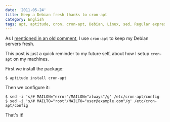 ```yaml
---
date: '2011-05-24'
title: Keep a Debian fresh thanks to cron-apt
category: English
tags: apt, aptitude, cron, cron-apt, Debian, Linux, sed, Regular expression
---
```


As I [mentioned in an old comment](https://kevin.deldycke.com/2008/12/dpkg-apt-aptitude-commands/comment-page-1/#comment-4726), I use `cron-apt` to keep my Debian servers fresh.

This post is just a quick reminder to my future self, about how I setup `cron-apt` on my machines.

First we install the package:

```shell-session
$ aptitude install cron-apt
```

Then we configure it:

```shell-session
$ sed -i 's/# MAILON="error"/MAILON="always"/g' /etc/cron-apt/config
$ sed -i 's/# MAILTO="root"/MAILTO="user@example.com"/g' /etc/cron-apt/config
```

That's it!
